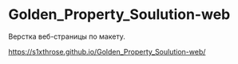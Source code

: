 # Golden_Property_Soulution-web

Верстка веб-страницы по макету.

https://s1xthrose.github.io/Golden_Property_Soulution-web/
